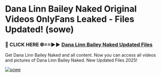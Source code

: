# Dana Linn Bailey Naked Original Videos 0nlyFans Leaked - Files Updated! (sowe)

<h3>🔴 CLICK HERE 🌐==►► <a href="https://tinyurl.com/up5wt9bj" rel="nofollow">Dana Linn Bailey Naked Updated Files</a></h3>

Get Dana Linn Bailey Naked and all content. Now you can access all videos and pictures of Dana Linn Bailey Naked. New Updated Files 2025!

[![sowe](https://i.imgur.com/ABiUzMV.gif)](https://tinyurl.com/up5wt9bj)
